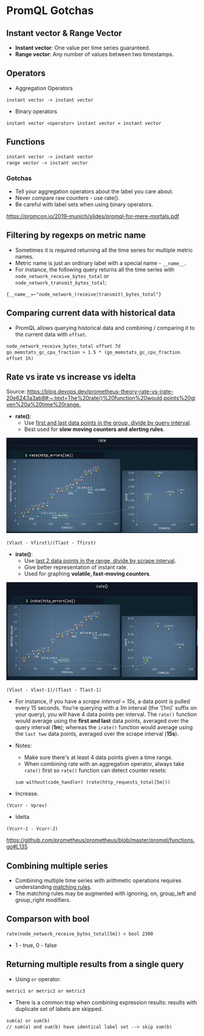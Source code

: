 # PromQL Gotchas

## Instant vector & Range Vector

- **Instant vector**: One value per time series guaranteed.
- **Range vector**: Any number of values between two timestamps.

## Operators

- Aggregation Operators

```
instant vector -> instant vector
```

- Binary operators

```
instant vector <operator> instant vector = instant vector
```

## Functions

```
instant vector -> instant vector
range vector -> instant vector
```

### Gotchas

- Tell your aggregation operators about the label you care about.
- Never compare raw counters - use rate().
- Be careful with label sets when using binary operators.

<https://promcon.io/2019-munich/slides/promql-for-mere-mortals.pdf>

## Filtering by regexps on metric name

- Sometimes it is required returning all the time series for multiple metric names.
- Metric name is just an ordinary label with a special name - `__name__`.
- For instance, the following query returns all the time series with `node_network_receive_bytes_total` or `node_network_transmit_bytes_total`:

```
{__name__=~"node_network_(receive|transmit)_bytes_total"}
```

## Comparing current data with historical data

- PromQL allows querying historical data and combining / comparing it to the current data with `offset`.

```
node_network_receive_bytes_total offset 7d
go_memstats_gc_cpu_fraction > 1.5 * (go_memstats_gc_cpu_fraction offset 1h)
```

## Rate vs irate vs increase vs idelta

Source: <https://blog.devops.dev/prometheus-theory-rate-vs-irate-20e6243a3ab8#:~:text=The%20rate()%20function%20would,points%20given%20a%20time%20range.>

- **rate()**:
  - Use [first and last data points in the group, divide by query interval](https://github.com/prometheus/prometheus/blob/8849b7dcadc2960c70467734efce35d737be25f5/promql/functions.go#L71).
  - Best used for **slow moving counters and alerting rules**.

![](./imgs/rate.png)

```
(Vlast - Vfirst)/(Tlast - Tfirst)
```

- **irate()**:
  - Use [last 2 data points in the range, divide by scrape interval](https://github.com/prometheus/prometheus/blob/8849b7dcadc2960c70467734efce35d737be25f5/promql/functions.go#L272).
  - Give better representation of instant rate.
  - Used for graphing **volatile, fast-moving counters**.

![](./imgs/irate.png)

```
(Vlast - Vlast-1)/(Tlast - Tlast-1)
```

- For instance, if you have a _scrape interval = 15s_, a data point is pulled every 15 seconds. You're querying with a _1m_ interval (the '[1m]' suffix on your query), you will have 4 data points per interval. The `rate()` function would average using the **first and last** data points, averaged over the query interval (**1m**); whereas the `irate()` function would average using the `last two` data points, averaged over the scrape interval (**15s**).
- Notes:
  - Make sure there's at least 4 data points given a time range.
  - When combining rate with an aggregation operator, always take `rate()` first so `rate()` function can detect counter resets:

   ```promql
   sum without(code_handler) (rate(http_requests_total[5m]))
   ```

- Increase.

```
(Vcurr - Vprev)
```

- Idelta

```
(Vcurr-1 - Vcurr-2)
```

<https://github.com/prometheus/prometheus/blob/master/promql/functions.go#L135>

## Combining multiple series

- Combining multiple time series with arithmetic operations requires understanding [matching rules](https://prometheus.io/docs/prometheus/latest/querying/operators/#vector-matching).
- The matching rules may be augmented with ignoring, on, group_left and group_right modifiers.

## Comparson with bool

```
rate(node_network_receive_bytes_total[5m]) < bool 2300
```

- 1 - true, 0 - false

## Returning multiple results from a single query

- Using `or` operator.

```
metric1 or metric2 or metric3
```

- There is a common trap when combining expression results: results with duplicate set of labels are skipped.

```
sum(a) or sum(b)
// sum(a) and sum(b) have identical label set --> skip sum(b)
```
